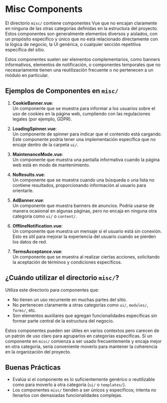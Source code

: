 # Misc Components

El directorio `misc/` contiene componentes Vue que no encajan claramente en ninguna de las otras categorías definidas en la estructura del proyecto. Estos componentes son generalmente elementos diversos y aislados, con un propósito específico y único que no está relacionado directamente con la lógica de negocio, la UI genérica, o cualquier sección repetitiva específica del sitio.

Estos componentes suelen ser elementos complementarios, como banners informativos, elementos de notificación, o componentes temporales que no necesariamente tienen una reutilización frecuente o no pertenecen a un módulo en particular.

## Ejemplos de Componentes en `misc/`

1. **CookieBanner.vue**:  
   Un componente que se muestra para informar a los usuarios sobre el uso de cookies en la página web, cumpliendo con las regulaciones legales (por ejemplo, GDPR).

2. **LoadingSpinner.vue**:  
   Un componente de spinner para indicar que el contenido está cargando. Este componente podría tener una implementación específica que no encaje dentro de la carpeta `ui/`.

3. **MaintenanceMode.vue**:  
   Un componente que muestra una pantalla informativa cuando la página web está en modo de mantenimiento.

4. **NoResults.vue**:  
   Un componente que se muestra cuando una búsqueda o una lista no contiene resultados, proporcionando información al usuario para orientarle.

5. **AdBanner.vue**:  
   Un componente que muestra banners de anuncios. Podría usarse de manera ocasional en algunas páginas, pero no encaja en ninguna otra categoría como `ui/` o `content/`.

6. **OfflineNotification.vue**:  
   Un componente que muestra un mensaje si el usuario está sin conexión. Esto es útil para mejorar la experiencia del usuario cuando se pierden los datos de red.

7. **TermsAcceptance.vue**:  
   Un componente que se muestra al realizar ciertas acciones, solicitando la aceptación de términos y condiciones específicos.

## ¿Cuándo utilizar el directorio `misc/`?

Utiliza este directorio para componentes que:

- No tienen un uso recurrente en muchas partes del sitio.
- No pertenecen claramente a otras categorías como `ui/`, `modules/`, `forms/`, etc.
- Son elementos auxiliares que agregan funcionalidades específicas sin formar parte central de la estructura del negocio.

Estos componentes pueden ser útiles en varios contextos pero carecen de un patrón de uso claro para agruparlos en categorías específicas. Si un componente en `misc/` comienza a ser usado frecuentemente y encaja mejor en otra categoría, sería conveniente moverlo para mantener la coherencia en la organización del proyecto.

## Buenas Prácticas

- Evalúa si el componente es lo suficientemente genérico o reutilizable como para moverlo a otra categoría (`ui/` o `templates/`).
- Los componentes `misc/` tienden a ser únicos y específicos; intenta no llenarlos con demasiadas funcionalidades complejas.


